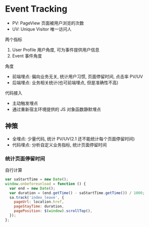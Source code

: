 # Event Tracking

- PV: PageView 页面被用户浏览的次数
- UV: Unique Visitor 唯一访问人

两个指标

1. User Profile 用户角度, 可为事件提供用户信息
2. Event 事件角度

角度

- 前端埋点: 偏向业务无关, 统计用户习惯, 页面停留时间, 点击率 PV/UV
- 后端埋点: 业务相关统计(也可前端埋点, 但是准确性不高)

代码接入

- 主动触发埋点
- 通过重新宿主环境提供的 JS 对象函数静默埋点

## 神策

- 全埋点: 少量代码, 统计 PV/UV(2.1 还不能统计每个页面停留时间)
- 代码埋点: 分析自定义业务指标, 统计页面停留时间

### 统计页面停留时间

自行计算

```js
var saStartTime = new Date();
window.onbeforeunload = function () {
  var end = new Date();
  var duration = (end.getTime() - saStartTime.getTime()) / 1000;
  sa.track('index_leave', {
    pageUrl: location.href,
    pageStayTime: duration,
    pagePosition: $(window).scrollTop(),
  });
};
```
